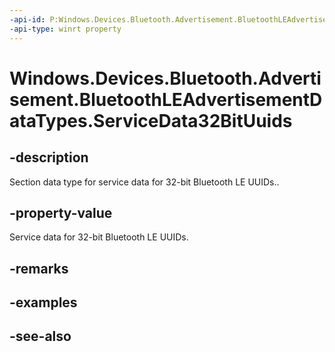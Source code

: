 ```yaml
---
-api-id: P:Windows.Devices.Bluetooth.Advertisement.BluetoothLEAdvertisementDataTypes.ServiceData32BitUuids
-api-type: winrt property
---
```


<!-- Property syntax
public byte ServiceData32BitUuids { get; }
-->

# Windows.Devices.Bluetooth.Advertisement.BluetoothLEAdvertisementDataTypes.ServiceData32BitUuids

## -description
Section data type for service data for 32-bit Bluetooth LE UUIDs..

## -property-value
Service data for 32-bit Bluetooth LE UUIDs.

## -remarks

## -examples

## -see-also
